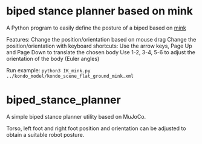 # biped stance planner based on mink
A Python program to easily define the posture of a biped based on [mink](https://github.com/kevinzakka/mink)

Features:
Change the position/orientation based on mouse drag
Change the position/orientation with keyboard shortcuts: 
Use the arrow keys, Page Up and Page Down to translate the chosen body
Use 1-2, 3-4, 5-6 to adjust the orientation of the body (Euler angles)

Run example:
`python3 IK_mink.py ../kondo_model/kondo_scene_flat_ground_mink.xml`

# biped_stance_planner
A simple biped stance planner utility based on MuJoCo. 

Torso, left foot and right foot position and orientation can be adjusted to obtain a suitable robot posture.
